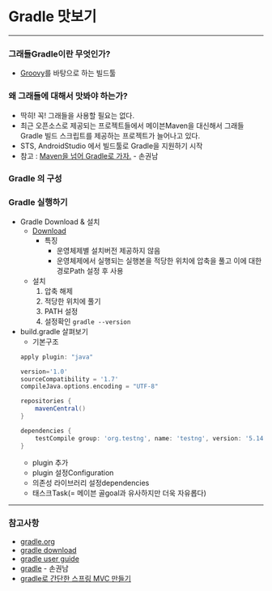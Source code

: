 Gradle 맛보기
===========

*****

### 그래들Gradle이란 무엇인가?
* [Groovy](http://groovy.codehaus.org/)를 바탕으로 하는 빌드툴


### 왜 그래들에 대해서 맛봐야 하는가?
* 딱히! 꼭! 그래들을 사용할 필요는 없다.
* 최근 오픈소스로 제공되는 프로젝트들에서 메이븐Maven을 대신해서 그래들Gradle 빌드 스크립트를 제공하는 프로젝트가 늘어나고 있다.
* STS, AndroidStudio 에서 빌드툴로 Gradle을 지원하기 시작
* 참고 : [Maven을 넘어 Gradle로 가자.](http://kwon37xi.egloos.com/4747016) - 손권남


### Gradle 의 구성

### Gradle 실행하기
* Gradle Download & 설치
	* [Download](http://www.gradle.org/downloads)
		- 특징
			- 운영체제별 설치버전 제공하지 않음
			- 운영체제에서 실행되는 실행본을 적당한 위치에 압축을 풀고 이에 대한 경로Path 설정 후 사용
	* 설치
		1. 압축 해제
		2. 적당한 위치에 풀기
		3. PATH 설정
		4. 설정확인
			<code>gradle --version</code>
* build.gradle 살펴보기
	* 기본구조
    ``` groovy
	apply plugin: "java"

	version='1.0'
	sourceCompatibility = '1.7'
	compileJava.options.encoding = "UTF-8"

	repositories {
	    mavenCentral()
	}

	dependencies {
	    testCompile group: 'org.testng', name: 'testng', version: '5.14+'
	}
    ```
	* plugin 추가
	* plugin 설정Configuration
	* 의존성 라이브러리 설정dependencies
	* 태스크Task(= 메이븐 골goal과 유사하지만 더욱 자유롭다)

*****

### 참고사항
* [gradle.org](http://www.gradle.org/)
* [gradle download](http://www.gradle.org/downloads)
* [gradle user guide](http://www.gradle.org/docs/current/userguide/userguide.html)
* [gradle](http://wiki.kwonnam.pe.kr/gradle) - 손권남
* [gradle로 간단한 스프링 MVC 만들기](http://arawn.github.io/blog/2012/08/28/gradle-springmvc-project/)